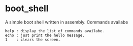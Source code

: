 # boot_shell

A simple boot shell written in assembly.
Commands availabe

	help : display the list of commands availabe.
	echo : just print the hello message.
	1    : clears the screen.
